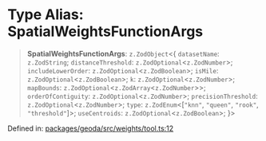 # Type Alias: SpatialWeightsFunctionArgs

> **SpatialWeightsFunctionArgs**: `z.ZodObject`\<\{ `datasetName`: `z.ZodString`; `distanceThreshold`: `z.ZodOptional`\<`z.ZodNumber`\>; `includeLowerOrder`: `z.ZodOptional`\<`z.ZodBoolean`\>; `isMile`: `z.ZodOptional`\<`z.ZodBoolean`\>; `k`: `z.ZodOptional`\<`z.ZodNumber`\>; `mapBounds`: `z.ZodOptional`\<`z.ZodArray`\<`z.ZodNumber`\>\>; `orderOfContiguity`: `z.ZodOptional`\<`z.ZodNumber`\>; `precisionThreshold`: `z.ZodOptional`\<`z.ZodNumber`\>; `type`: `z.ZodEnum`\<\[`"knn"`, `"queen"`, `"rook"`, `"threshold"`\]\>; `useCentroids`: `z.ZodOptional`\<`z.ZodBoolean`\>; \}\>

Defined in: [packages/geoda/src/weights/tool.ts:12](https://github.com/GeoDaCenter/openassistant/blob/2cb8f20a901f3385efeb40778248119c5e49db78/packages/geoda/src/weights/tool.ts#L12)

